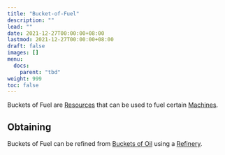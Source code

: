 ```yaml
---
title: "Bucket-of-Fuel"
description: ""
lead: ""
date: 2021-12-27T00:00:00+08:00
lastmod: 2021-12-27T00:00:00+08:00
draft: false
images: []
menu: 
  docs:
    parent: "tbd"
weight: 999
toc: false
---
```


Buckets of Fuel are [Resources](/docs/slimefun/resources) that can be used to fuel certain [Machines](/docs/slimefun/electric-machines).

## Obtaining

Buckets of Fuel can be refined from [Buckets of Oil](/docs/slimefun/bucket-of-oil) using a [Refinery](/docs/slimefun/refinery).

